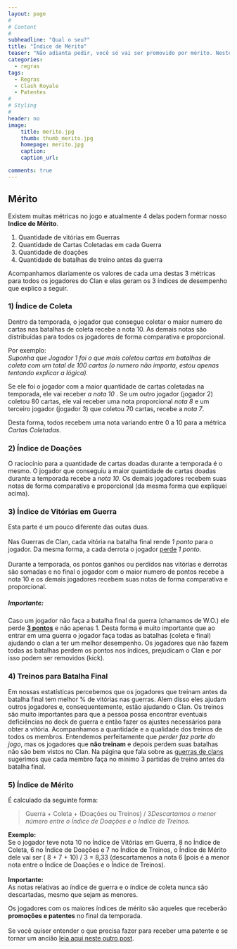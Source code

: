 ```yaml
---
layout: page
#
# Content
#
subheadline: "Qual o seu?"
title: "Índice de Mérito"
teaser: "Não adianta pedir, você só vai ser promovido por mérito. Neste post vamos explicar como funcionam as avaliações dos jogadores dentro do Pr0Gamers. Você precisa entender nosso índice de mérito!"
categories:
  - regras
tags:
  - Regras
  - Clash Royale
  - Patentes
#
# Styling
#
header: no
image:
    title: merito.jpg
    thumb: thumb_merito.jpg
    homepage: merito.jpg
    caption: 
    caption_url: 

comments: true    
---
```


## Mérito

Existem muitas métricas no jogo e atualmente 4 delas podem formar nosso <strong>Indice de Mérito</strong>.

<ol> 
  <li> Quantidade de vitórias em Guerras </li>
  <li> Quantidade de Cartas Coletadas em cada Guerra </li>
  <li> Quantidade de doações </li>
  <li> Quantidade de batalhas de treino antes da guerra</li>
</ol> 

Acompanhamos diariamente os valores de cada uma destas 3 métricas para todos os jogadores do Clan e elas geram os 3 índices de desempenho que explico a seguir. 

### 1) Índice de Coleta
Dentro da temporada, o jogador que consegue coletar o maior numero de cartas nas batalhas de coleta recebe a nota 10. As demais notas são distribuídas para todos os jogadores de forma comparativa e proporcional. <br>

Por exemplo: <br>
<em>Suponha que Jogador 1 foi o que mais coletou cartas em batalhas de coleta com um total de 100 cartas (o numero não importa, estou apenas tentando explicar a lógica).</em> <br> 

Se ele foi o jogador com a maior quantidade de cartas coletadas na temporada, ele vai receber <em>a nota 10 </em>. Se um outro jogador (jogador 2) coletou 80 cartas, ele vai receber uma nota proporcional <em>nota 8</em> e um terceiro jogador (jogador 3) que coletou 70 cartas, recebe a <em>nota 7</em>. <br>

Desta forma, todos recebem uma nota variando entre 0 a 10 para a métrica <em>Cartas Coletadas</em>.<br>

### 2) Índice de Doações

O raciocínio para a quantidade de cartas doadas durante a temporada é o mesmo. O jogador que conseguiu a maior quantidade de cartas doadas durante a temporada recebe a <em>nota 10</em>. Os demais jogadores recebem suas notas de forma comparativa e proporcional (da mesma forma que expliquei acima).

### 3) Índice de Vitórias em Guerra

Esta parte é um pouco diferente das outas duas.<br><br>
Nas Guerras de Clan, cada vitória na batalha final rende <em>1 ponto</em> para o jogador. Da mesma forma, a cada derrota o jogador <u>perde</u> <em>1 ponto</em>. <br><br>
Durante a temporada, os pontos ganhos ou perdidos nas vitórias e derrotas são somadas e no final o jogador com o maior numero de pontos recebe a nota 10 e os demais jogadores recebem suas notas de forma comparativa e proporcional.<br>

##### Importante:
Caso um jogador não faça a batalha final da guerra (chamamos de W.O.) ele perde <strong><u>3 pontos</u></strong> e não apenas 1. Desta forma é muito importante que ao entrar em uma guerra o jogador faça todas as batalhas (coleta e final) ajudando o clan a ter um melhor desempenho. Os jogadores que não fazem todas as batalhas perdem os pontos nos índices, prejudicam o Clan e por isso podem ser removidos (kick). <br>

### 4) Treinos para Batalha Final
Em nossas estatísticas percebemos que os jogadores que treinam antes da batalha final tem melhor % de vitórias nas guerras. Alem disso eles ajudam outros jogadores e, consequentemente, estão ajudando o Clan. Os treinos são muito importantes para que a pessoa possa encontrar eventuais deficiências no deck de guerra e então fazer os ajustes necessários para obter a vitória. Acompanhamos a quantidade e a qualidade dos treinos de todos os membros. Entendemos perfeitamente que <em>perder faz parte do jogo</em>, mas os jogadores que <strong>não treinam</strong> e depois perdem suas batalhas não são bem vistos no Clan. Na página que fala sobre as <a href="{{ site.url }}{{ site.baseurl }}/regras/guerra_de_clans" target="_blank">guerras de clans</a> sugerimos que cada membro faça no mínimo 3 partidas de treino antes da batalha final.<br>

### 5) Índice de Mérito

É calculado da seguinte forma: <br>

> <span class="teaser"> Guerra + Coleta + (Doações ou Treinos) / 3</span><cite>Descartamos o menor número entre o Índice de Doações e o Índice de Treinos.</cite>

<strong>Exemplo:</strong><br>
Se o jogador teve nota 10 no Índice de Vitórias em Guerra, 8 no Índice de Coleta, 6 no Índice de Doações e 7 no Índice de Treinos, o Índice de Mérito dele vai ser ( 8 + 7 + 10) / 3 = 8,33 (descartamenos a nota 6 [pois é a menor nota entre o Índice de Doações e o Índice de Treinos).<br><br> 
<strong>Importante:</strong><br> 
As notas relativas ao índice de guerra e o índice de coleta nunca são descartadas, mesmo que sejam as menores.

Os jogadores com os maiores índices de mérito são aqueles que receberão <strong>promoções e patentes</strong> no final da temporada. <br><br>
Se você quiser entender o que precisa fazer para receber uma patente e se tornar um ancião <a href="{{ site.url }}{{ site.baseurl }}/regras/como_ser_anciao" target="_blank">leia aqui neste outro post</a>.
